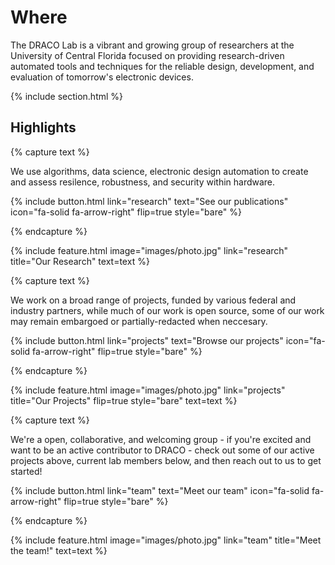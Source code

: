 ---
---

# Where 

The DRACO Lab is a vibrant and growing group of researchers at the University of Central Florida focused on providing research-driven automated tools and techniques for the reliable design, development, and evaluation of tomorrow's electronic devices. 

{% include section.html %}

## Highlights

{% capture text %}

We use algorithms, data science, electronic design automation to create and assess resilence, robustness, and security within hardware. 

{%
  include button.html
  link="research"
  text="See our publications"
  icon="fa-solid fa-arrow-right"
  flip=true
  style="bare"
%}

{% endcapture %}

{%
  include feature.html
  image="images/photo.jpg"
  link="research"
  title="Our Research"
  text=text
%}

{% capture text %}

We work on a broad range of projects, funded by various federal and industry partners, while much of our work is open source, some of our work may remain embargoed or partially-redacted when neccesary.

{%
  include button.html
  link="projects"
  text="Browse our projects"
  icon="fa-solid fa-arrow-right"
  flip=true
  style="bare"
%}

{% endcapture %}

{%
  include feature.html
  image="images/photo.jpg"
  link="projects"
  title="Our Projects"
  flip=true
  style="bare"
  text=text
%}

{% capture text %}

We're a open, collaborative, and welcoming group - if you're excited and want to be an active contributor to DRACO - check out some of our active projects above, current lab members below, and then reach out to us to get started!

{%
  include button.html
  link="team"
  text="Meet our team"
  icon="fa-solid fa-arrow-right"
  flip=true
  style="bare"
%}

{% endcapture %}

{%
  include feature.html
  image="images/photo.jpg"
  link="team"
  title="Meet the team!"
  text=text
%}
